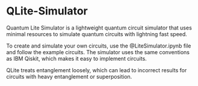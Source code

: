 # QLite-Simulator
Quantum Lite Simulator is a lightweight quantum circuit simulator that uses minimal resources to simulate quantum circuits with lightning fast speed.

To create and simulate your own circuits, use the @LiteSimulator.ipynb file and follow the example circuits. The simulator uses the same conventions as IBM Qiskit, which makes it easy to implement circuits.


QLite treats entanglement loosely, which can lead to incorrect results for circuits with heavy entanglement or superposition.
